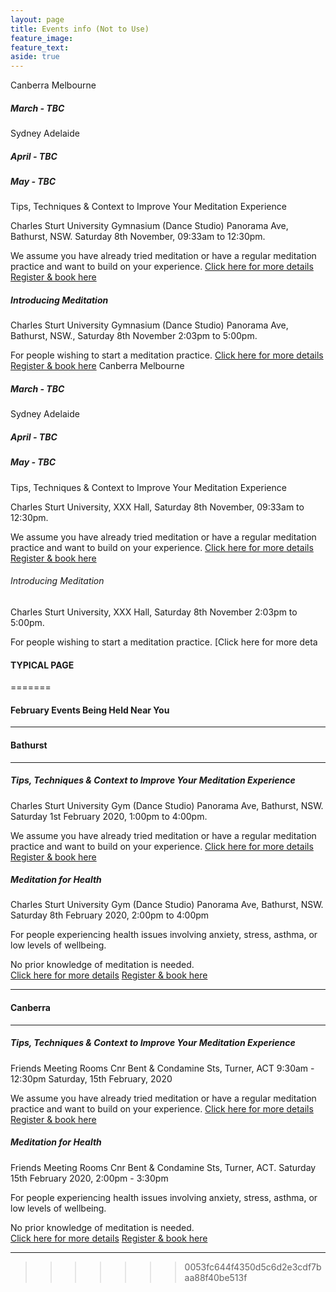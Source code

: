 ```yaml
---
layout: page
title: Events info (Not to Use)
feature_image: 
feature_text: 
aside: true 
---
```



 Canberra
 Melbourne

##### March - TBC 
 Sydney 
 Adelaide

##### April - TBC

##### May - TBC



Tips, Techniques & Context to Improve Your Meditation Experience

Charles Sturt University Gymnasium (Dance Studio) Panorama Ave, Bathurst, NSW.
Saturday 8th November, 09:33am to 12:30pm.

We assume you have already tried meditation or have a regular meditation practice and want to build on your experience. 
[Click here for more details](/courses) 
[Register & book here](/https://www.eventbrite.com/e/tips-techniques-context-to-improve-your-meditation-experience-tickets-69967605993)


##### Introducing Meditation 

Charles Sturt University Gymnasium (Dance Studio) Panorama Ave, Bathurst, NSW., Saturday 8th November 2:03pm to 5:00pm.

For people wishing to start a meditation practice.
[Click here for more details](/courses) [Register & book here](/bookings) 
 Canberra
 Melbourne

##### March - TBC 
 Sydney 
 Adelaide

##### April - TBC

##### May - TBC



Tips, Techniques & Context to Improve Your Meditation Experience

Charles Sturt University, XXX Hall, Saturday 8th November, 09:33am to 12:30pm.

We assume you have already tried meditation or have a regular meditation practice and want to build on your experience. 
[Click here for more details](/courses) 
[Register & book here](/https://www.eventbrite.com/e/tips-techniques-context-to-improve-your-meditation-experience-tickets-69967605993)


###### Introducing Meditation 

Charles Sturt University, XXX Hall, Saturday 8th November 2:03pm to 5:00pm.

For people wishing to start a meditation practice.
[Click here for more deta

#### TYPICAL PAGE
=======
#### February Events Being Held Near You
--- 
#### Bathurst
---
##### Tips, Techniques & Context to Improve Your Meditation Experience
Charles Sturt University Gym (Dance Studio) Panorama Ave, Bathurst, NSW.
Saturday 1st February 2020, 1:00pm to 4:00pm.

We assume you have already tried meditation or have a regular meditation practice and want to build on your experience.
[Click here for more details](/courses) <br>
[Register & book here](https://www.eventbrite.com/e/69967605993x)

##### Meditation for Health
Charles Sturt University Gym (Dance Studio) Panorama Ave, Bathurst, NSW.
Saturday 8th February 2020, 2:00pm to 4:00pm

For people experiencing health issues involving anxiety, stress, asthma, or low levels of wellbeing. 

No prior knowledge of meditation is needed.  
[Click here for more details](/courses) [Register & book here](https://www.eventbrite.com/e/77062615357) 

---
#### Canberra 
---

##### Tips, Techniques & Context to Improve Your Meditation Experience
Friends Meeting Rooms Cnr Bent & Condamine Sts, Turner, ACT 9:30am - 12:30pm Saturday, 15th February, 2020

We assume you have already tried meditation or have a regular meditation practice and want to build on your experience.
[Click here for more details](/courses)  [Register & book here](https://www.eventbrite.com.au/e/tips-techniques-context-to-improve-your-meditation-experience-tickets-84220583031)

##### Meditation for Health
Friends Meeting Rooms Cnr Bent & Condamine Sts, Turner, ACT.
Saturday 15th February 2020, 2:00pm - 3:30pm

For people experiencing health issues involving anxiety, stress, asthma, or  low levels of wellbeing. 

No prior knowledge of meditation is needed.  
[Click here for more details](/courses) [Register & book here](https://www.eventbrite.com.au/e/meditation-for-health-tickets-84221279113)

---
>>>>>>> 0053fc644f4350d5c6d2e3cdf7baa88f40be513f





